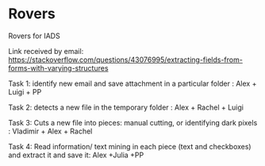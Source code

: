 # Rovers
Rovers for IADS

Link received by email:
https://stackoverflow.com/questions/43076995/extracting-fields-from-forms-with-varying-structures


Task 1:
identify new email and save attachment in a particular folder : Alex + Luigi + PP

Task 2: 
detects a new file in the temporary folder : Alex + Rachel + Luigi

Task 3:
Cuts a new file into pieces: manual cutting, or identifying dark pixels : Vladimir + Alex + Rachel

Task 4:
Read information/ text mining in each piece (text and checkboxes) and extract it and save it: Alex +Julia +PP
